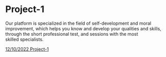 # Project-1
Our platform is specialized in the field of self-development and moral improvement, which helps you know and develop your qualities and skills, through the short professional test, and sessions with the most skilled specialists.

[12/10/2022 Project-1](https://miro.com/app/board/uXjVPOtKWKk=/?share_link_id=487734079027)
